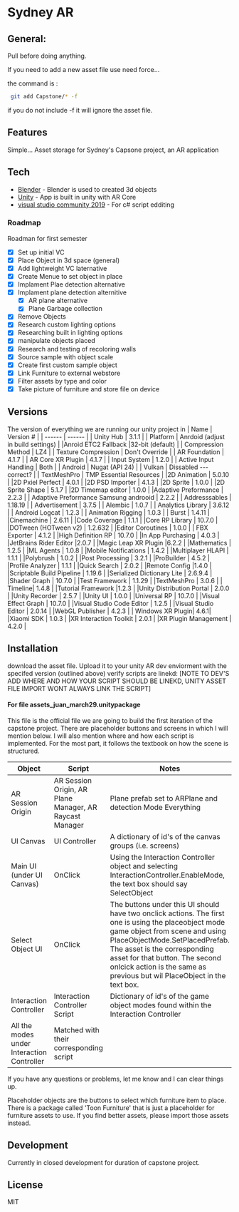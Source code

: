 # Sydney AR

## General: 
Pull before doing anything.

If you need to add  a new asset file use need force...

the command is : 

```sh
 git add Capstone/* -f
``` 
if you do not include -f it will ignore the asset file. 

## Features

 Simple... Asset storage for Sydney's Capsone project, an AR application



## Tech

- [Blender] - Blender is used to created 3d objects
- [Unity] - App is built in unity with AR Core
- [visual studio community 2019] - For c# script edditing

### Roadmap
Roadman for first semester
- [x] Set up initial VC
- [x] Place Object in 3d space (general)
- [x] Add lightweight VC laternative
- [x] Create Menue to set object in place
- [x] Implament Plae detection alternative
- [x] Implament plane detection alternitive
    - [x] AR plane alternative
    -  [x] Plane Garbage collection
- [x] Remove Objects
- [x] Research custom lighting options
- [x] Researching built in lighting options  
- [x] manipulate objects placed
- [x] Research and testing of recoloring walls
- [x] Source sample with object scale
- [x] Create first custom sample object
- [x] Link Furniture to external webstore
- [x] Filter assets by type and color
-  [x] Take picture of furniture and store file on device
## Versions
The version of everything we are running our unity project in
| Name | Version # |
| ------ | ------ |
| Unity Hub  | 3.1.1  |
| Platform | Anrdoid (adjust in build settings) |
|Anroid ETC2 Fallback  |32-bit (default)  |
| Compression Method | LZ4 |
| Texture Compression | Don't Override |
| AR Foundation | 4.1.7 |
| AR Core XR Plugin | 4.1.7  |
| Input System  | 1.2.0 |
| Active Input Handling | Both |
| Android  | Nugat (API 24)  |
| Vulkan  | Dissabled --- correct? | 
| TextMeshPro |  TMP Essential Resources |
|2D Animation | 5.0.10 |
|2D Pxiel Perfect | 4.0.1 |
|2D PSD Importer | 4.1.3 |
|2D Sprite | 1.0.0 |
|2D Sprite Shape | 5.1.7 |
|2D Timemap editor | 1.0.0 |
|Adaptive Preformance | 2.2.3 |
| Adaptive Preformance Samsung androoid | 2.2.2 |
| Addresssables | 1.18.19  |
| Advertisement | 3.7.5 |
| Alembic | 1.0.7 |
| Analytics Library | 3.6.12 |
| Android Logcat | 1.2.3 |
| Animation Rigging | 1.0.3 |
| Burst | 1.4.11 |
|Cinemachine | 2.6.11 |
|Code Coverage | 1.1.1 |
|Core RP Library | 10.7.0 |
|DOTween (HOTween v2) | 1.2.632 |
|Editor Coroutines | 1.0.0 |
| FBX Exporter | 4.1.2 |
|High Definition RP | 10.7.0 |
|In App Purchasing | 4.0.3 |
|JetBrains Rider Editor |2.0.7  |
|Magic Leap XR Plugin |6.2.2  |
|Mathematics | 1.2.5  |
|ML Agents | 1.0.8 |
|Mobile Notifications | 1.4.2 |
|Multiplayer HLAPI | 1.1.1  |
|Polybrush | 1.0.2  |
|Post Processing | 3.2.1 |
|ProBuilder | 4.5.2 |
|Profile Analyzer | 1.1.1 |
|Quick Search | 2.0.2 |
|Remote Config |1.4.0  |
|Scriptable Build Pipeline | 1.19.6  |
|Serialized Dictionary Lite | 2.6.9.4 |
|Shader Graph | 10.7.0 |
|Test Framework | 1.1.29  |
|TextMeshPro | 3.0.6 |
| Timeline| 1.4.8 |
|Tutorial Framework |1.2.3  |
|Unity Distribution Portal | 2.0.0 |
|Unity Recorder | 2.5.7 |
|Unity UI | 1.0.0 |
|Universal RP | 10.7.0 |
|Visual Effect Graph | 10.7.0 |
|Visual Studio Code Editor | 1.2.5 |
|Visual Studio Editor | 2.0.14 |
|WebGL Publisher | 4.2.3 |
| Windows XR Plugin|  4.6.1|
|Xiaomi SDK | 1.0.3 |
|XR Interaction Toolkit | 2.0.1 |
|XR Plugin Management | 4.2.0 |



## Installation

download the asset file. 
Upload it to your unity AR dev enviorment with the specifed version (outlined above)
verify scripts are linekd: [NOTE TO DEV'S ADD WHERE AND HOW YOUR SCRIPT SHOULD BE LINEKD, UNITY ASSET FILE IMPORT WONT ALWAYS LINK THE SCRIPT]

#### For file assets_juan_march29.unitypackage 

This file is the official file we are going to build the first iteration of the capstone project. There are placeholder buttons and screens in which I will mention below.
I will also mention where and how each script is implemented. For the most part, it follows the textbook on how the scene is structured.

| Object | Script | Notes |
| ------ | ------ | ---------------------------------------------------------------------------------------------------------------- |
|AR Session Origin |AR Session Origin, AR Plane Manager, AR Raycast Manager |Plane prefab set to ARPlane and detection Mode Everything |
|UI Canvas |UI Controller |A dictionary of id's of the canvas groups (i.e. screens) |
|Main UI (under UI Canvas) |OnClick |Using the Interaction Controller object and selecting InteractionController.EnableMode, the text box should say SelectObject |
|Select Object UI |OnClick |The buttons under this UI should have two onclick actions. The first one is using the placeobject mode game object from scene and using PlaceObjectMode.SetPlacedPrefab. The asset is the corresponding asset for that button. The second onlcick action is the same as previous but wil PlaceObject in the text box. |
|Interaction Controller|Interaction Controller Script |Dictionary of id's of the game object modes found within the Interaction Controller |
|All the modes under Interaction Controller| Matched with their corresponding script | |

If you have any questions or problems, let me know and I can clear things up.

Placeholder objects are the buttons to select which furniture item to place.
There is a package called 'Toon Furniture' that is just a placeholder for furniture assets to use. If you find better assets, please import those assets instead.

## Development
 Currently in closed development for duration of capstone project.
## License

MIT

[Unity]: <https://unity.com/>
[Blender]: <https://www.blender.org/download/>
[visual studio community 2019]: <https://visualstudio.microsoft.com/downloads/>
